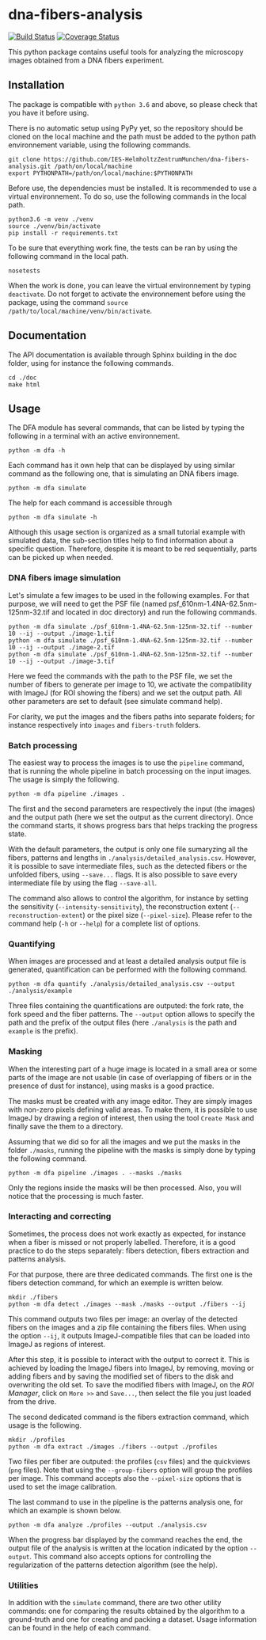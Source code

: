 # dna-fibers-analysis

[![Build Status](https://travis-ci.org/IES-HelmholtzZentrumMunchen/dna-fibers-analysis.svg?branch=master)](https://travis-ci.org/IES-HelmholtzZentrumMunchen/dna-fibers-analysis)  [![Coverage Status](https://coveralls.io/repos/github/IES-HelmholtzZentrumMunchen/dna-fibers-analysis/badge.svg?branch=master&service=github)](https://coveralls.io/github/IES-HelmholtzZentrumMunchen/dna-fibers-analysis?branch=master&service=github)

This python package contains useful tools for analyzing the microscopy images obtained from a DNA fibers experiment.

## Installation

The package is compatible with `python 3.6` and above, so please check that you have it before using.

There is no automatic setup using PyPy yet, so the repository should be cloned on the local machine and the path must be added to the python path environnement variable, using the following commands.
```
git clone https://github.com/IES-HelmholtzZentrumMunchen/dna-fibers-analysis.git /path/on/local/machine
export PYTHONPATH=/path/on/local/machine:$PYTHONPATH
```

Before use, the dependencies must be installed. It is recommended to use a virtual environnement. To do so, use the following commands in the local path.
```
python3.6 -m venv ./venv
source ./venv/bin/activate
pip install -r requirements.txt
```

To be sure that everything work fine, the tests can be ran by using the following command in the local path.
```
nosetests
```

When the work is done, you can leave the virtual environnement by typing `deactivate`. Do not forget to activate the environnement before using the package, using the command `source /path/to/local/machine/venv/bin/activate`.

## Documentation

The API documentation is available through Sphinx building in the doc folder, using for instance the following commands.
```
cd ./doc
make html
```

## Usage

The DFA module has several commands, that can be listed by typing the following in a terminal with an active environnement.

```
python -m dfa -h
```

Each command has it own help that can be displayed by using similar command as the following one, that is simulating an DNA fibers image.

```
python -m dfa simulate
```

The help for each command is accessible through
```
python -m dfa simulate -h
```

Although this usage section is organized as a small tutorial example with simulated data, the sub-section titles help to find information about a specific question. Therefore, despite it is meant to be red sequentially, parts can be picked up when needed.

### DNA fibers image simulation

Let's simulate a few images to be used in the following examples. For that purpose, we will need to get the PSF file (named psf_610nm-1.4NA-62.5nm-125nm-32.tif and located in doc directory) and run the following commands.

```
python -m dfa simulate ./psf_610nm-1.4NA-62.5nm-125nm-32.tif --number 10 --ij --output ./image-1.tif
python -m dfa simulate ./psf_610nm-1.4NA-62.5nm-125nm-32.tif --number 10 --ij --output ./image-2.tif
python -m dfa simulate ./psf_610nm-1.4NA-62.5nm-125nm-32.tif --number 10 --ij --output ./image-3.tif
```

Here we feed the commands with the path to the PSF file, we set the number of fibers to generate per image to 10, we activate the compatibility with ImageJ (for ROI showing the fibers) and we set the output path. All other parameters are set to default (see simulate command help).

For clarity, we put the images and the fibers paths into separate folders; for instance respectively into `images` and `fibers-truth` folders.

### Batch processing

The easiest way to process the images is to use the `pipeline` command, that is running the whole pipeline in batch processing on the input images. The usage is simply the following.

```
python -m dfa pipeline ./images .
```

The first and the second parameters are respectively the input (the images) and the output path (here we set the output as the current directory). Once the command starts, it shows progress bars that helps tracking the progress state.

With the default parameters, the output is only one file sumaryzing all the fibers, patterns and lengths in `./analysis/detailed_analysis.csv`. However, it is possible to save intermediate files, such as the detected fibers or the unfolded fibers, using `--save...` flags. It is also possible to save every intermediate file by using the flag `--save-all`.

The command also allows to control the algorithm, for instance by setting the sensitivity (`--intensity-sensitivity`), the reconstruction extent (`--reconstruction-extent`) or the pixel size (`--pixel-size`). Please refer to the command help (`-h` or `--help`) for a complete list of options.

### Quantifying

When images are processed and at least a detailed analysis output file is generated, quantification can be performed with the following command.

```
python -m dfa quantify ./analysis/detailed_analysis.csv --output ./analysis/example
```

Three files containing the quantifications are outputed: the fork rate, the fork speed and the fiber patterns. The `--output` option allows to specify the path and the prefix of the output files (here `./analysis` is the path and `example` is the prefix).

### Masking

When the interesting part of a huge image is located in a small area or some parts of the image are not usable (in case of overlapping of fibers or in the presence of dust for instance), using masks is a good practice.

The masks must be created with any image editor. They are simply images with non-zero pixels defining valid areas. To make them, it is possible to use ImageJ by drawing a region of interest, then using the tool `Create Mask` and finally save the them to a directory.

Assuming that we did so for all the images and we put the masks in the folder `./masks`, running the pipeline with the masks is simply done by typing the following command.

```
python -m dfa pipeline ./images . --masks ./masks
```

Only the regions inside the masks will be then processed. Also, you will notice that the processing is much faster.

### Interacting and correcting

Sometimes, the process does not work exactly as expected, for instance when a fiber is missed or not properly labelled. Therefore, it is a good practice to do the steps separately: fibers detection, fibers extraction and patterns analysis.

For that purpose, there are three dedicated commands. The first one is the fibers detection command, for which an exemple is written below.
```
mkdir ./fibers
python -m dfa detect ./images --mask ./masks --output ./fibers --ij
```
This command outputs two files per image: an overlay of the detected fibers on the images and a zip file containing the fibers files. When using the option `--ij`, it outputs ImageJ-compatible files that can be loaded into ImageJ as regions of interest.

After this step, it is possible to interact with the output to correct it. This is achieved by loading the ImageJ fibers into ImageJ, by removing, moving or adding fibers and by saving the modified set of fibers to the disk and overwriting the old set. To save the modified fibers with ImageJ, on the *ROI Manager*, click on `More >>` and `Save...`, then select the file you just loaded from the drive.

The second dedicated command is the fibers extraction command, which usage is the following.
```
mkdir ./profiles
python -m dfa extract ./images ./fibers --output ./profiles
```
Two files per fiber are outputed: the profiles (`csv` files) and the quickviews (`png` files). Note that using the `--group-fibers` option will group the profiles per image. This command accepts also the `--pixel-size` options that is used to set the image calibration.

The last command to use in the pipeline is the patterns analysis one, for which an example is shown below.
```
python -m dfa analyze ./profiles --output ./analysis.csv
```
When the progress bar displayed by the command reaches the end, the
output file of the analysis is written at the location indicated by the option `--output`. This command also accepts options for controlling the regularization of the patterns detection algorithm (see the help).

### Utilities

In addition with the `simulate` command, there are two other utility commands: one for comparing the results obtained by the algorithm to a ground-truth and one for creating and packing a dataset. Usage information can be found in the help of each command.
